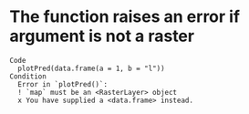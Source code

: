 # The function raises an error if argument is not a raster

    Code
      plotPred(data.frame(a = 1, b = "l"))
    Condition
      Error in `plotPred()`:
      ! `map` must be an <RasterLayer> object
      x You have supplied a <data.frame> instead.

